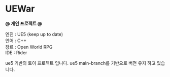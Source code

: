 # UEWar
 
<b>@ 개인 프로젝트 @</b> <br>

엔진 : UE5 (keep up to date) <br>
언어 : C++ <br>
장르 : Open World RPG <br>
IDE : Rider <br>

ue5 기반의 토이 프로젝트 입니다. ue5 main-branch를 기반으로 버전 유지 하고 있습니다.
